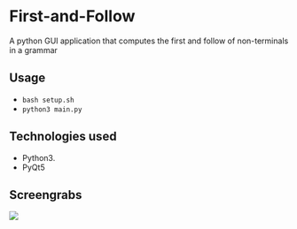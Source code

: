 # First-and-Follow
A python GUI application that computes the first and follow of non-terminals in a grammar

## Usage
- ```bash setup.sh```
- ```python3 main.py```

## Technologies used
- Python3.
- PyQt5

## Screengrabs
![](https://github.com/thegamingbot/First-and-Follow/blob/main/Screenshots/Screenshot%20from%202020-12-07%2023-35-50.png)
